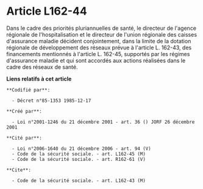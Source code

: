 # Article L162-44

Dans le cadre des priorités pluriannuelles de santé, le directeur de l'agence régionale de l'hospitalisation et le directeur
de l'union régionale des caisses d'assurance maladie décident conjointement, dans la limite de la dotation régionale de
développement des réseaux prévue à l'article L. 162-43, des financements mentionnés à l'article L. 162-45, supportés par les
régimes d'assurance maladie et qui sont accordés aux actions réalisées dans le cadre des réseaux de santé.

**Liens relatifs à cet article**

	**Codifié par**:

	  - Décret n°85-1353 1985-12-17

	**Créé par**:

	  - Loi n°2001-1246 du 21 décembre 2001 - art. 36 () JORF 26 décembre 2001

	**Cité par**:

	  - Loi n°2006-1640 du 21 décembre 2006 - art. 94 (V)
	  - Code de la sécurité sociale. - art. L162-45 (M)
	  - Code de la sécurité sociale. - art. R162-61 (V)

	**Cite**:

	  - Code de la sécurité sociale. - art. L162-43 (M)
